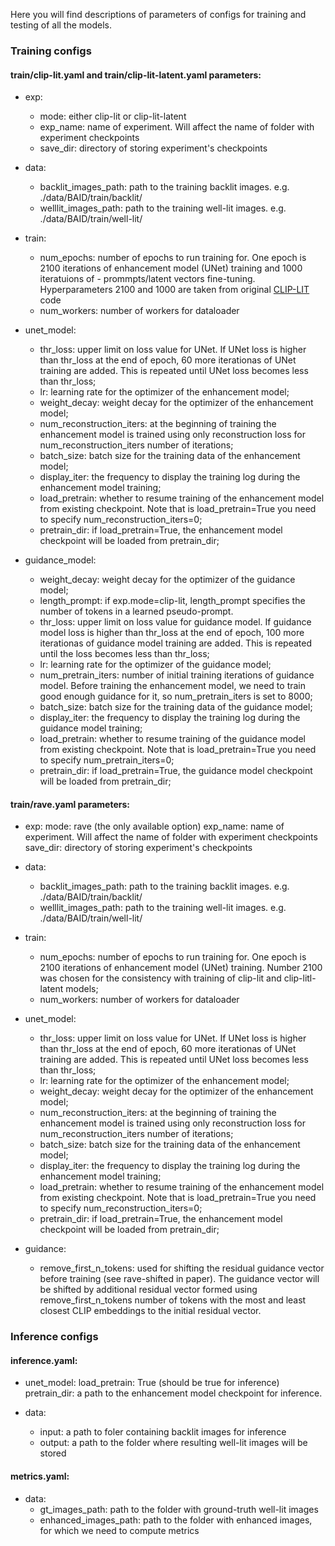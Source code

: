 Here you will find descriptions of parameters of configs for training and testing of all the models.

### Training configs

#### train/clip-lit.yaml and train/clip-lit-latent.yaml parameters:

- exp:
    - mode: either clip-lit or clip-lit-latent
    - exp_name: name of experiment. Will affect the name of folder with experiment checkpoints
    - save_dir: directory of storing experiment's checkpoints

- data:
    - backlit_images_path: path to the training backlit images. e.g. ./data/BAID/train/backlit/
    - welllit_images_path: path to the training well-lit images. e.g. ./data/BAID/train/well-lit/

- train:
    - num_epochs: number of epochs to run training for. One epoch is 2100 iterations of enhancement model (UNet) training and 1000 iteratuions of - prommpts/latent vectors fine-tuning. Hyperparameters 2100 and 1000 are taken from original [CLIP-LIT](hhttps://github.com/ZhexinLiang/CLIP-LIT) code
    - num_workers: number of workers for dataloader

- unet_model:
    - thr_loss: upper limit on loss value for UNet. If UNet loss is higher than thr_loss at the end of epoch, 60 more iterationas of UNet training are added. This is repeated until UNet loss becomes less than thr_loss;
    - lr: learning rate for the optimizer of the enhancement model;
    - weight_decay: weight decay for the optimizer of the enhancement model;
    - num_reconstruction_iters: at the beginning of training the enhancement model is trained using only reconstruction loss for num_reconstruction_iters number of iterations;
    - batch_size: batch size for the training data of the enhancement model;
    - display_iter: the frequency to display the training log during the enhancement model training;
    - load_pretrain: whether to resume training of the enhancement model from existing checkpoint. Note that is load_pretrain=True you need to specify num_reconstruction_iters=0;
    - pretrain_dir: if load_pretrain=True, the enhancement model checkpoint will be loaded from pretrain_dir;

- guidance_model:
    - weight_decay: weight decay for the optimizer of the guidance model;
    - length_prompt: if exp.mode=clip-lit, length_prompt specifies the number of tokens in a learned pseudo-prompt.
    - thr_loss: upper limit on loss value for guidance model. If guidance model loss is higher than thr_loss at the end of epoch, 100 more iterationas of guidance model training are added. This is repeated until the loss becomes less than thr_loss;
    - lr: learning rate for the optimizer of the guidance model;
    - num_pretrain_iters: number of initial training iterations of guidance model. Before training the enhancement model, we need to train good enough guidance for it, so num_pretrain_iters is set to 8000;
    - batch_size: batch size for the training data of the guidance model;
    - display_iter: the frequency to display the training log during the guidance model training;
    - load_pretrain: whether to resume training of the guidance model from existing checkpoint. Note that is load_pretrain=True you need to specify num_pretrain_iters=0;
    - pretrain_dir: if load_pretrain=True, the guidance model checkpoint will be loaded from pretrain_dir;


#### train/rave.yaml parameters:

- exp:
  mode: rave (the only available option)
  exp_name: name of experiment. Will affect the name of folder with experiment checkpoints
  save_dir: directory of storing experiment's checkpoints

- data:
  - backlit_images_path: path to the training backlit images. e.g. ./data/BAID/train/backlit/
  - welllit_images_path: path to the training well-lit images. e.g. ./data/BAID/train/well-lit/
    
- train:
  - num_epochs: number of epochs to run training for. One epoch is 2100 iterations of enhancement model (UNet) training. Number 2100 was chosen for the consistency with training of clip-lit and clip-litl-latent models;
  - num_workers: number of workers for dataloader

- unet_model:
  - thr_loss: upper limit on loss value for UNet. If UNet loss is higher than thr_loss at the end of epoch, 60 more iterationas of UNet training are added. This is repeated until UNet loss becomes less than thr_loss;
  - lr: learning rate for the optimizer of the enhancement model;
  - weight_decay: weight decay for the optimizer of the enhancement model;
  - num_reconstruction_iters: at the beginning of training the enhancement model is trained using only reconstruction loss for num_reconstruction_iters number of iterations;
  - batch_size: batch size for the training data of the enhancement model;
  - display_iter: the frequency to display the training log during the enhancement model training;
  - load_pretrain: whether to resume training of the enhancement model from existing checkpoint. Note that is load_pretrain=True you need to specify num_reconstruction_iters=0;
  - pretrain_dir: if load_pretrain=True, the enhancement model checkpoint will be loaded from pretrain_dir;

- guidance:
  - remove_first_n_tokens: used for shifting the residual guidance vector before training (see rave-shifted in paper). The guidance vector will be shifted by additional residual vector formed using remove_first_n_tokens number of tokens with the most and least closest CLIP embeddings to the initial residual vector.


### Inference configs

#### inference.yaml:

- unet_model:
  load_pretrain: True (should be true for inference)
  pretrain_dir: a path to the enhancement model checkpoint for inference. 

- data:
  - input: a path to foler containing backlit images for inference
  - output: a path to the folder where resulting well-lit images will be stored


#### metrics.yaml:

- data:
  - gt_images_path: path to the folder with ground-truth well-lit images
  - enhanced_images_path: path to the folder with enhanced images, for which we need to compute metrics


